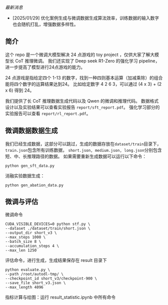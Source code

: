 *最新消息*
- [2025/01/29] 优化案例生成与微调数据生成算法效率，训练数据的输入数字也会随机打乱，增强数据多样性。

## 简介


这个 repo 是一个微调大模型解决 24 点游戏的 toy project ，仅供大家了解大模型长 CoT 推理微调。
我们还实现了 Deep seek R1-Zero 的强化学习 pipeline，进一步提高了模型进行24点游戏的能力。

24 点游戏是指给定四个 1-13 的数字，找到一种四则基本运算（加减乘除）的组合能将四个数字的运算结果达到24。
比如给定数字 4 2 6 3，可以通过 (4 x 3) + (2 x 6) 得到 24。

我们提供了长 CoT 推理数据生成代码以及 Qwen 的微调和推理代码。
数据格式设计以及实验结果可以查看实验报告 `report/sft_report.pdf`。
强化学习部分的实验报告可以查看 `report/rl_report.pdf`。


## 微调数据数据生成

我们已经生成数据，这部分可以跳过，生成的数据存放在`dataset/train`目录下，`train.json`包含所有训练数据，
`short.json, medium.json, long.json`分别包含短、中、长推理路径的数据。 
如果需要重新生成数据可以运行以下命令：

```shell
python gen_sft_data.py
```
消融实验数据生成：

```shell
python gen_abation_data.py
```

## 微调与评估

微调命令
```shell
CUDA_VISIBLE_DEVICES=0 python stf.py \
--dataset ./dataset/train/short.json \
--output_dir short_v3 \
--max_steps 1000 \
--batch_size 8 \
--accumulation_steps 4 \
--max_len 1250
```
评估命令，进行生成，生成结果保存在 result 目录下
```shell
python evaluate.py \
--path /root/autodl-tmp/ \
--checkpoint_id short_v3/checkpoint-900 \
--save_file short_v3.json \
--max_length 4096
```

指标计算与绘图：运行 result_statistic.ipynb 中所有命令